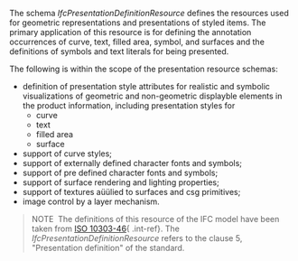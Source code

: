 ﻿The schema _IfcPresentationDefinitionResource_ defines the resources used for geometric representations and presentations of styled items. The primary application of this resource is for defining the annotation occurrences of curve, text, filled area, symbol, and surfaces and the definitions of symbols and text literals for being presented.

The following is within the scope of the presentation resource schemas:

* definition of presentation style attributes for realistic and symbolic visualizations of geometric and non-geometric displayble elements in the product information, including presentation styles for 
    * curve
    * text
    * filled area
    * surface 
* support of curve styles;
* support of externally defined character fonts and symbols;
* support of pre defined character fonts and symbols;
* support of surface rendering and lighting properties;
* support of textures aüülied to surfaces and csg primitives;
* image control by a layer mechanism.

> NOTE&nbsp; The definitions of this resource of the IFC model have been taken from [ISO 10303-46](../../bibliography.htm#iso-10303-46){ .int-ref}. The _IfcPresentationDefinitionResource_ refers to the clause 5, "Presentation definition" of the standard.
